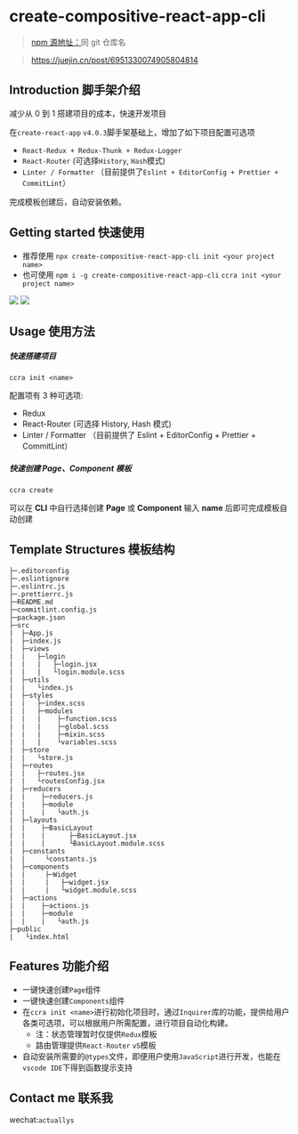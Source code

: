 # create-compositive-react-app-cli

> [npm 源地址：](https://www.npmjs.com/package/create-compositive-react-app-cli)同 git 仓库名

> https://juejin.cn/post/6951330074905804814

## Introduction 脚手架介绍

减少从 0 到 1 搭建项目的成本，快速开发项目

在`create-react-app` `v4.0.3`脚手架基础上，增加了如下项目配置可选项

- `React-Redux + Redux-Thunk + Redux-Logger`
- `React-Router` (可选择`History`, `Hash`模式)
- `Linter / Formatter` （目前提供了`Eslint + EditorConfig + Prettier + CommitLint`）

完成模板创建后，自动安装依赖。

## Getting started 快速使用

- 推荐使用
  `npx create-compositive-react-app-cli init <your project name>`
- 也可使用
  `npm i -g create-compositive-react-app-cli`
  `ccra init <your project name>`

<img src="https://p9-juejin.byteimg.com/tos-cn-i-k3u1fbpfcp/c75963c534e64535afe2f46510bca13b~tplv-k3u1fbpfcp-watermark.image">

<img src="https://p1-juejin.byteimg.com/tos-cn-i-k3u1fbpfcp/ae972b5087ff4749a7c784aa274bdaa9~tplv-k3u1fbpfcp-watermark.image">

## Usage 使用方法

##### 快速搭建项目

`ccra init <name>`

配置项有 3 种可选项:

- Redux
- React-Router (可选择 History, Hash 模式)
- Linter / Formatter （目前提供了 Eslint + EditorConfig + Prettier + CommitLint）

##### 快速创建 Page、Component 模板

`ccra create`

可以在 **CLI** 中自行选择创建 **Page** 或 **Component**
输入 **name** 后即可完成模板自动创建

## Template Structures 模板结构

```
├─.editorconfig
├─.eslintignore
├─.eslintrc.js
├─.prettierrc.js
├─README.md
├─commitlint.config.js
├─package.json
├─src
|  ├─App.js
|  ├─index.js
|  ├─views
|  |   ├─login
|  |   |   ├─login.jsx
|  |   |   └login.module.scss
|  ├─utils
|  |   └index.js
|  ├─styles
|  |   ├─index.scss
|  |   ├─modules
|  |   |    ├─function.scss
|  |   |    ├─global.scss
|  |   |    ├─mixin.scss
|  |   |    └variables.scss
|  ├─store
|  |   └store.js
|  ├─routes
|  |   ├─routes.jsx
|  |   └routesConfig.jsx
|  ├─reducers
|  |    ├─reducers.js
|  |    ├─module
|  |    |   └auth.js
|  ├─layouts
|  |    ├─BasicLayout
|  |    |      ├─BasicLayout.jsx
|  |    |      └BasicLayout.module.scss
|  ├─constants
|  |     └constants.js
|  ├─components
|  |     ├─Widget
|  |     |   ├─widget.jsx
|  |     |   └widget.module.scss
|  ├─actions
|  |    ├─actions.js
|  |    ├─module
|  |    |   └auth.js
├─public
|   └index.html
```

## Features 功能介绍

- 一键快速创建`Page`组件
- 一键快速创建`Components`组件
- 在`ccra init <name>`进行初始化项目时，通过`Inquirer`库的功能，提供给用户各类可选项，可以根据用户所需配置，进行项目自动化构建。
  - 注：状态管理暂时仅提供`Redux`模板
  - 路由管理提供`React-Router` `v5`模板
- 自动安装所需要的`@types`文件，即便用户使用`JavaScript`进行开发，也能在`vscode IDE`下得到函数提示支持

## Contact me 联系我

wechat:`actuallys`
